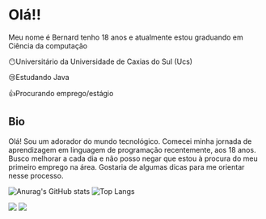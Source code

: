 <h1>Olá!!</h1>
Meu nome é Bernard tenho 18 anos e atualmente estou graduando em Ciência da computação
<body>
  <p>😶Universitário da Universidade de Caxias do Sul (Ucs)</p>
  <p>😢Estudando Java</p>
  <p>👍Procurando emprego/estágio</p>
  <h2>Bio</h2>
 Olá! Sou um adorador do mundo tecnológico. Comecei minha jornada de aprendizagem em linguagem de programação recentemente, aos 18 anos. Busco melhorar a cada dia e não posso negar que estou à procura do meu primeiro emprego na área. Gostaria de algumas dicas para me orientar nesse processo.
</body>



![Anurag's GitHub stats](https://github-readme-stats.vercel.app/api?username=Bwavrita&theme=dark&show_icons=true)
![Top Langs](https://github-readme-stats.vercel.app/api/top-langs/?username=Bwavrita&theme=dark&show)




<div> 
  <a href = "mailto:bernardwgomes@gmail.com"><img src="https://img.shields.io/badge/-Gmail-%23333?style=for-the-badge&logo=gmail&logoColor=white" target="_blank"></a>
  <a href="https://www.linkedin.com/in/rafaella-ballerini-45875016a"(https://www.linkedin.com/in/bernard-wavrita-b9a747257/)" target="_blank"><img src="https://img.shields.io/badge/-LinkedIn-%230077B5?style=for-the-badge&logo=linkedin&logoColor=white" target="_blank"></a> 
  
</div>



